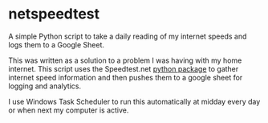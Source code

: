 # netspeedtest
A simple Python script to take a daily reading of my internet speeds and logs them to a Google Sheet.

This was written as a solution to a problem I was having with my home internet. This script uses the Speedtest.net [python package](https://pypi.org/project/speedtest-cli/) to gather internet speed information and then pushes them to a google sheet for logging and analytics.

I use Windows Task Scheduler to run this automatically at midday every day or when next my computer is active.
